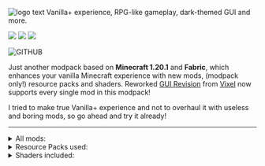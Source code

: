 ![logo text](https://github.com/westahdusiwii/rocket/assets/156493898/53d3497b-dbb6-4a6a-aaa3-0784dc8e8b69)
Vanilla+ experience, RPG-like gameplay, dark-themed GUI and more.

[<img src="https://github.com/westahdusiwii/rocket/assets/156493898/939b57a7-f4e7-4e39-9b2b-abf125171430">](https://modrinth.com/modpack/rocket) [<img src="https://github.com/westahdusiwii/rocket/assets/156493898/9246b569-ab88-4070-aba8-f6d0274b39ba">](https://discord.gg/KScRA9Wr9x) [<img src="https://github.com/westahdusiwii/rocket/assets/156493898/f4b65ffd-fbe0-469d-9a64-9b7f742d0234">](https://github.com/westahdusiwii/rocket/issues)

![GITHUB](https://github.com/westahdusiwii/rocket/assets/156493898/f4b65ffd-fbe0-469d-9a64-9b7f742d0234)

Just another modpack based on **Minecraft 1.20.1** and **Fabric**, which enhances your vanilla Minecraft experience with new mods, (modpack only!) resource packs and shaders. Reworked [GUI Revision](https://modrinth.com/resourcepack/gui-revision) from [Vixel](https://modrinth.com/user/Vixel) now supports every single mod in this modpack!

I tried to make true Vanilla+ experience and not to overhaul it with useless and boring mods, so go ahead and try it already!

---

<details>
<summary>All mods:</summary>

- [3D Skin Layers](https://modrinth.com/mod/3dskinlayers)
- [Adorn](https://modrinth.com/mod/adorn)
- [AdventureZ](https://modrinth.com/mod/adventurez)
- [AmbientSounds](https://modrinth.com/mod/ambientsounds)
- [Another Furniture](https://modrinth.com/mod/another-furniture)
- [AppleSkin](https://modrinth.com/mod/appleskin)
- [Aquamirae](https://modrinth.com/mod/aquamirae)
- [Auto Third Person](https://modrinth.com/mod/auto-third-person)
- [Basic Weapons](https://modrinth.com/mod/basic-weapons)
- [Better Advancements](https://modrinth.com/mod/better-advancements)
- [Better Combat](https://modrinth.com/mod/better-combat)
- [BetterEnd](https://modrinth.com/mod/betterend)
- [BetterNether](https://modrinth.com/mod/betternether)
- [3D Skin Layers](https://modrinth.com/mod/3dskinlayers)
- [Adorn](https://modrinth.com/mod/adorn)
- [AdventureZ](https://modrinth.com/mod/adventurez)
- [AmbientSounds](https://modrinth.com/mod/ambientsounds)
- [AppleSkin](https://modrinth.com/mod/appleskin)
- [Aquamirae](https://modrinth.com/mod/aquamirae)
- [Better Advancements](https://modrinth.com/mod/better-advancements)
- [Better Combat](https://modrinth.com/mod/better-combat)
- [Better End](https://modrinth.com/mod/betterend)
- [Better Nether](https://modrinth.com/mod/betternether)
- [Better Third Person](https://modrinth.com/mod/better-third-person)
- [Blur (Fabric)](https://modrinth.com/mod/blur-fabric)
- [CTOV](https://modrinth.com/mod/ct-overhaul-village)
- [Chunky](https://modrinth.com/plugin/chunky)
- [Combat Roll](https://modrinth.com/mod/combat-roll)
- [Controlling](https://modrinth.com/mod/controlling)
- [Creeper Overhaul](https://modrinth.com/mod/creeper-overhaul)
- [Croptopia](https://www.curseforge.com/minecraft/mc-mods/croptopia)
- [Cull Leaves](https://modrinth.com/mod/cull-leaves)
- [Custom Splash Screen](https://modrinth.com/mod/custom-splash-screen)
- [Deeper and Darker](https://modrinth.com/mod/deeperdarker)
- [Doggo Mod Overhauled](https://modrinth.com/mod/doggo-mod-overhauled)
- [Dungeons and Taverns](https://modrinth.com/datapack/dungeons-and-taverns)
- [Dynamic Crosshair](https://modrinth.com/mod/dynamiccrosshair)
- [Dynamic Crosshair Compat](https://modrinth.com/mod/dynamiccrosshaircompat)
- [Enchanting Infuser](https://modrinth.com/mod/enchanting-infuser)
- [Enchantment Descriptions](https://modrinth.com/mod/enchantment-descriptions)
- [End Remastered](https://modrinth.com/mod/endrem)
- [Ender Dragon Fight Remastered](https://modrinth.com/datapack/edf-remastered)
- [Enderman Overhaul](https://modrinth.com/mod/enderman-overhaul)
- [Enhanced Block Entities](https://modrinth.com/mod/ebe)
- [ESSENTIAL](https://modrinth.com/mod/essential)
- [Expanded Storage](https://modrinth.com/mod/expanded-storage)
- [Explorify](https://modrinth.com/datapack/explorify)
- [Farsight](https://www.curseforge.com/minecraft/mc-mods/farsight-fabric)
- [FerriteCore](https://modrinth.com/mod/ferrite-core)
- [Hardcore Revival](https://modrinth.com/mod/hardcore-revival)
- [Highlighter](https://modrinth.com/mod/item-highlighter)
- [HT's TreeChop](https://modrinth.com/mod/treechop)
- [ImmediatelyFast](https://modrinth.com/mod/immediatelyfast)
- [Indium](https://modrinth.com/mod/indium)
- [Inventory Essentials](https://modrinth.com/mod/inventory-essentials)
- [Iris](https://modrinth.com/mod/iris)
- [Jade](https://modrinth.com/mod/jade)
- [Jade Addons](https://modrinth.com/mod/jade-addons-fabric)
- [JEI](https://modrinth.com/mod/jei)
- [LazyDFU](https://modrinth.com/mod/lazydfu)
- [Legendary Tooltips](https://modrinth.com/mod/legendary-tooltips)
- [Lithium](https://modrinth.com/mod/lithium)
- [Loading Backgrounds](https://modrinth.com/mod/loading-backgrounds)
- [Mod Menu](https://modrinth.com/mod/modmenu)
- [Moog's Voyager Structures](https://modrinth.com/mod/moogs-voyager-structures)
- [More Mob Variants](https://modrinth.com/mod/more-mob-variants)
- [Mouse Tweaks](https://modrinth.com/mod/mouse-tweaks)
- [Mythic Mobs](https://modrinth.com/mod/mythic-mobs)
- [Mythic Upgrades](https://modrinth.com/mod/mythic-upgrades)
- [Naturalist](https://modrinth.com/mod/naturalist)
- [Not Enough Animations](https://modrinth.com/mod/not-enough-animations)
- [Ping Wheel](https://modrinth.com/mod/ping-wheel)
- [Plasmo Voice](https://modrinth.com/plugin/plasmo-voice)
- [Presence Footsteps](https://modrinth.com/mod/presence-footsteps)
- [Promenade](https://modrinth.com/mod/promenade)
- [Raised](https://modrinth.com/mod/raised)
- [Reese's Sodium Options](https://modrinth.com/mod/reeses-sodium-options)
- [Regions Unexplored](https://modrinth.com/mod/regions-unexplored)
- [Remove Terralith Intro Message](https://modrinth.com/datapack/remove-terralith-intro-message)
- [Repurposed Structures](https://modrinth.com/mod/repurposed-structures-fabric)
- [Shield Overhaul](https://www.curseforge.com/minecraft/mc-mods/shield-overhaul)
- [Skeleton Horse Spawn](https://modrinth.com/mod/skeleton-horse-spawn)
- [Sky Villages](https://modrinth.com/mod/sky-villages)
- [Sodium](https://modrinth.com/mod/sodium)
- [Sodium Extra](https://modrinth.com/mod/sodium-extra)
- [Sound Physics Remastered](https://modrinth.com/mod/sound-physics-remastered)
- [spark](https://modrinth.com/mod/spark)
- [Spawn Animations](https://modrinth.com/datapack/spawn-animations)
- [Spellbound Weapons](https://modrinth.com/datapack/spellbound-weapons)
- [Spelunkery](https://modrinth.com/mod/spelunkery)
- [Starlight](https://modrinth.com/mod/starlight)
- [Status Effect Bars](https://modrinth.com/mod/status-effect-bars)
- [Structory](https://www.curseforge.com/minecraft/mc-mods/structory)
- [Supplementaries](https://modrinth.com/mod/supplementaries)
- [Terralith](https://modrinth.com/mod/terralith)
- [Tidal Towns](https://modrinth.com/datapack/tidal-towns)
- [Towns and Towers](https://modrinth.com/mod/towns-and-towers)
- [Traveler's Backpack](https://modrinth.com/mod/travelersbackpack)
- [Traveler's Titles](https://modrinth.com/mod/travelers-titles)
- [Visuality](https://modrinth.com/mod/visuality)
- [Villages&Pillages](https://modrinth.com/mod/villages-and-pillages)
- [Villagers Plus](https://modrinth.com/mod/villagersplus)
- [Wakes](https://modrinth.com/mod/wakes)
- [When Dungeons Arise](https://modrinth.com/mod/when-dungeons-arise)
- [Xaero's Minimap](https://modrinth.com/mod/xaeros-minimap)
- [Xaero's World Map](https://modrinth.com/mod/xaeros-world-map)
- [YUNG's Better Mineshafts](https://modrinth.com/mod/yungs-better-mineshafts)
- [YUNG's Better Strongholds](https://modrinth.com/mod/yungs-better-strongholds)
- [YUNG's Bridges](https://modrinth.com/mod/yungs-bridges)


And many API's and addons.

</details>

<details>
<summary>Resource Packs used:</summary>

- [GUI Revision](https://modrinth.com/resourcepack/gui-revision)
- [Fresh Animations](https://modrinth.com/resourcepack/fresh-animations)
- [Even Better Enchants](https://modrinth.com/resourcepack/even-better-enchants)
- [RAY's 3D Rails](https://modrinth.com/resourcepack/rays-3d-rails)
- [RAY's 3D Ladders](https://modrinth.com/resourcepack/rays-3d-ladders)
- [Simply 3D](https://modrinth.com/resourcepack/simply3d)
- [Simply 3D Extras](https://modrinth.com/resourcepack/simply3d-extras)
- [Cubic Sun & Moon](https://modrinth.com/resourcepack/cubic-sun-moon)
- [Better Lanterns](https://modrinth.com/resourcepack/better-lanterns)
- [Dungeons and Taverns](https://modrinth.com/datapack/dungeons-and-taverns)
- [Minecraft Ten Font](https://modrinth.com/resourcepack/mc10)
- [CTOV - Villagers Plus Compat](https://modrinth.com/datapack/ctov-villagers-plus-compat)

</details>

<details>
<summary>Shaders included:</summary>

- [BSL Shaders](https://modrinth.com/shader/bsl-shaders)
- [Complementary Shaders](https://modrinth.com/shader/complementary-reimagined)

</details>

